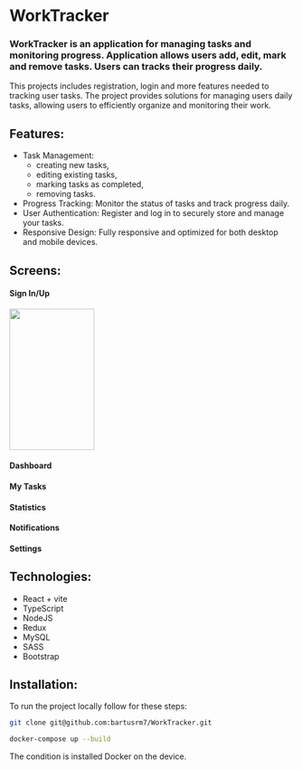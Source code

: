 # WorkTracker

### WorkTracker is an application for managing tasks and monitoring progress. Application allows users add, edit, mark and remove tasks. Users can tracks their progress daily.

This projects includes registration, login and more features needed to tracking user tasks. The project provides solutions for managing users daily tasks, allowing users to efficiently organize and monitoring their work.

## Features:
* Task Management:
  - creating new tasks,
  - editing existing tasks,
  - marking tasks as completed,
  - removing tasks.
* Progress Tracking: Monitor the status of tasks and track progress daily.
* User Authentication: Register and log in to securely store and manage your tasks.
* Responsive Design: Fully responsive and optimized for both desktop and mobile devices.

## Screens:
#### Sign In/Up
<img src="./work-tracker-frontend/src/assets/Zrzut ekranu 2024-04-16 091524.png" width="150" height="250" /> 

#### Dashboard

#### My Tasks

#### Statistics

#### Notifications

#### Settings

## Technologies:
* React + vite
* TypeScript
* NodeJS
* Redux
* MySQL
* SASS
* Bootstrap
  
## Installation:
To run the project locally follow for these steps:


```bash
git clone git@github.com:bartusrm7/WorkTracker.git
```

```bash
docker-compose up --build
```

The condition is installed Docker on the device.

